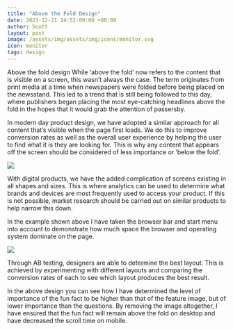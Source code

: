 ```yaml
---
title: "Above the Fold Design"
date: 2023-12-21 14:52:00:00 +00:00
author: Scott
layout: post
image: /assets/img/assets/img/icons/monitor.svg
icon: monitor
tags: design
---
```


Above the fold design
While ‘above the fold’ now refers to the content that is visible on a screen, this wasn’t always the case. The term originates from print media at a time when newspapers were folded before being placed on the newsstand. This led to a trend that is still being followed to this day, where publishers began placing the most eye-catching headlines above the fold in the hopes that it would grab the attention of passersby.

In modern day product design, we have adopted a similar approach for all content that’s visible when the page first loads. We do this to improve conversion rates as well as the overall user experience by helping the user to find what it is they are looking for. This is why any content that appears off the screen should be considered of less importance or ‘below the fold’. 

<img src="/assets/img/assets/img/icons/monitor.svg"/>

With digital products, we have the added complication of screens existing in all shapes and sizes. This is where analytics can be used to determine what brands and devices are most frequently used to access your product. If this is not possible, market research should be carried out on similar products to help narrow this down. 
    
In the example shown above I have taken the browser bar and start menu into account to demonstrate how much space the browser and operating system dominate on the page. 

<img src="/assets/img/assets/img/icons/monitor.svg"/>
    
Through AB testing, designers are able to determine the best layout. This is achieved by experimenting with different layouts and comparing the conversion rates of each to see which layout produces the best result.

In the above design you can see how I have determined the level of importance of the fun fact to be higher than that of the feature image, but of lower importance than the questions. By removing the image altogether, I have ensured that the fun fact will remain above the fold on desktop and have decreased the scroll time on mobile. 




